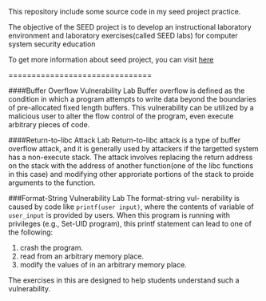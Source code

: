 This repository include some source code in my seed project practice.

The objective of the SEED project is to develop an instructional
laboratory environment and laboratory exercises(called SEED labs) for
computer system security education

To get more information about seed project, you can visit [here](http://www.cis.syr.edu/~wedu/seed)


===============================

####Buffer Overflow Vulnerability Lab
Buffer overflow is defined as the condition in which a program attempts to write
data beyond the boundaries of pre-allocated fixed length buffers. This
vulnerability can be utilized by a malicious user to alter the flow control of
the program, even execute arbitrary pieces of code. 

####Return-to-libc Attack Lab
Return-to-libc attack is a type of buffer overflow attack, and it is generally
used by attackers if the targetted system has a non-execute stack. The attack
involves replacing the return address on the stack with the address of another
function(one of the libc functions in this case) and modifying other approriate
portions of the stack to proide arguments to the function.

###Format-String Vulnerability Lab
The format-string vul- nerability is caused by code like `printf(user input)`, where the contents of variable of `user_input` is provided by users. When this program is running with privileges (e.g., Set-UID program), this printf statement can lead to one of the following:

1. crash the program.
2. read from an arbitrary memory place.
3. modify the values of in an arbitrary memory place.

The exercises in this are designed to help students understand such a vulnerability.

